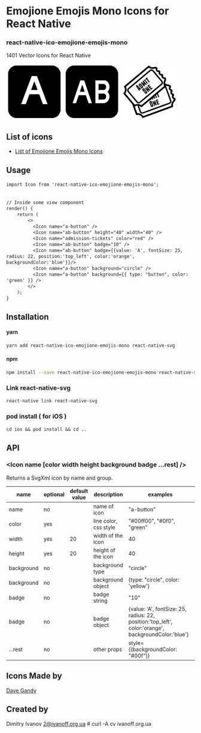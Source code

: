 # Emojione Emojis Mono Icons for React Native

### react-native-ico-emojione-emojis-mono

1401 Vector Icons for React Native

<img src="./static/a-button.png" alt="a-button" width="150" height="150"> <img src="./static/ab-button.png" alt="ab-button" width="150" height="150"> <img src="./static/admission-tickets.png" alt="admission-tickets" width="150" height="150">

## List of icons

- [List of Emojione Emojis Mono Icons](http://ico.simpleness.org/pack/emojione-emojis-mono)

## Usage

```
import Icon from 'react-native-ico-emojione-emojis-mono';


// Inside some view component
render() {
    return (
        <>
          <Icon name="a-button" />
          <Icon name="ab-button" height="40" width="40" />
          <Icon name="admission-tickets" color="red" />
          <Icon name="ab-button" badge="10" />
          <Icon name="ab-button" badge={{value: 'A', fontSize: 25, radius: 22, position:'top_left', color:'orange', backgroundColor:'blue'}}/>
          <Icon name="a-button" background="circle" />
          <Icon name="a-button" background={{ type: "button", color: 'green' }} />
        </>
    );
}

```

## Installation

#### yarn

```bash
yarn add react-native-ico-emojione-emojis-mono react-native-svg
```

#### npm

```bash
npm install --save react-native-ico-emojione-emojis-mono react-native-svg
```

### Link react-native-svg

```bash
react-native link react-native-svg
```

### pod install ( for iOS )

```
cd ios && pod install && cd ..
```

## API

### <Icon name [color width height background badge ...rest] />

Returns a SvgXml icon by name and group.

 name | optional | default value | description | examples
------|----------|---------------|-------------|---------
name | no |  | name of icon | "a-button"
color | yes | | line color, css style | "#00ff00", "#0f0", "green"
width | yes | 20 | width of the icon | 40
height | yes | 20 | height of the icon | 40
background | no | | background type | "circle"
background | no | | background object | {type: "circle", color: 'yellow'}
badge | no | | badge string | "10"
badge | no | | badge object | {value: 'A', fontSize: 25, radius: 22, position:'top_left', color:'orange', backgroundColor:'blue'}
...rest | no | | other props | style={{backgroundColor: "#00f"}}

## Icons Made by

[Dave Gandy](https://www.flaticon.com/authors/dave-gandy)

## Created by

Dimitry Ivanov <2@ivanoff.org.ua> # curl -A cv ivanoff.org.ua
